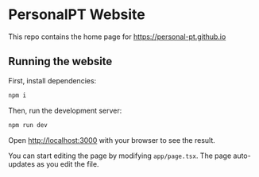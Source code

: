 # PersonalPT Website

This repo contains the home page for https://personal-pt.github.io

## Running the website

First, install dependencies:  

```bash
npm i
```  

Then, run the development server:  

```bash
npm run dev
```

Open [http://localhost:3000](http://localhost:3000) with your browser to see the result.

You can start editing the page by modifying `app/page.tsx`. The page auto-updates as you edit the file.